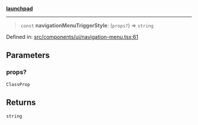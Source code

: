 [**launchpad**](index.md)

***

> `const` **navigationMenuTriggerStyle**: (`props?`) => `string`

Defined in: [src/components/ui/navigation-menu.tsx:61](https://github.com/victorbratov/launchpad/blob/3cec89d9fa4be2794c552b4b2e488c08b6798868/src/components/ui/navigation-menu.tsx#L61)

## Parameters

### props?

`ClassProp`

## Returns

`string`
